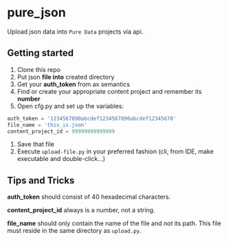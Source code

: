 # pure_json
Upload json data into `Pure Data` projects via api.

## Getting started
1. Clone this repo
1. Put json **file into** created directory
1. Get your **auth_token** from ax semantics
1. Find or create your appropriate content project and remember its **number**
1. Open cfg.py and set up the variables:

 ```python
 auth_token = '1234567890abcdef1234567890abcdef12345678'
 file_name = 'this_is.json'
 content_project_id = 99999999999999
 ```
1. Save that file
1. Execute `upload-file.py` in your preferred fashion (cli, from IDE, make executable and double-click...)

## Tips and Tricks

**auth_token** should consist of 40 hexadecimal characters.

**content_project_id** always is a number, not a string.

**file_name** should only contain the name of the file and *not* its path. This file must reside in the same directory as `upload.py`.


